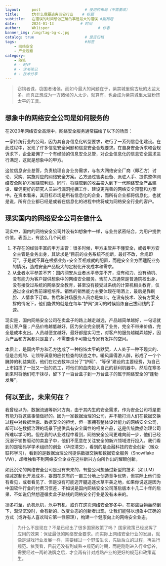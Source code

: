 ```yaml
---
layout:     post                    # 使用的布局（不需要改）
title:      ❗为什么我要逃离网安行业	# 标题
subtitle:   在错误的时间想做正确的事是最大的错误 #副标题
date:       2024-01-13            # 时间
author:     Wh1isper                      # 作者
banner_img: /img/tag-bg-o.jpg
catalog: true                       # 是否归档
tags:                               #标签
    - 网络安全
    - 产业观察
category:
    - 随笔
    # - 时评
    # - 读书笔记
    # - 技术分享
---
```


> 窃钩者诛，窃国者诸侯。而如今最大的问题在于，紫禁城里偷古玩的太监太多，而真正想成为一方诸侯的人太少，就算有，也会成为紫禁城里太监粉饰太平的工具。

## 想象中的网络安全公司是如何服务的

在2020年网络安全高潮中，网络安全服务通常描绘了以下的场景：

一家传统行业的公司，因为其自身信息化转型要求，进行了一系列信息化建设。在此过程中，发现了许多信息安全问题和信息安全合规要求。在自身安全诉求和合规诉求下，企业雇佣了一个有经验的信息安全总管，对企业信息化的信息安全需求进行满足，这就是想象中的甲方。

这位信息安全总管，负责梳理自身业务需求，与各大网络安全厂商（即乙方）讨论、采购、实施对应的网络安全方案。乙方通过售卖设备、派驻人手、提供整体网络安全防护方案赚取利润。同时，将赚取到的收益投入到下一代网络安全产品建设、雇佣更好的研究人员进行漏洞挖掘工作、建设更完善的网络安全预警和方案中。在资本看来，其目标市场是所有信息化的企业，而所有企业都将信息化，也就是说，所有企业都已经是或者在信息化的进程中终将成为网络安全行业的客户。

## 现实国内的网络安全公司在做什么

现实中，国内的网络安全公司并没有如想象中一样，与业务紧密结合，为用户提供价值。表面上，有这么几个问题：

1. 不存在的经验丰富的甲方主管：很多时候，甲方主管并不懂安全，或者甲方安全主管是业务出身，其诉求是“目前的业务系统不能断，最好不改，合规即可”，于是就不算在根据业务+安全互相成就的配置，而是安全全方面适配业务的情况，造成安全产品极大的定制化开发成本和需求。
2. 从业者水平参差不齐：国内网安从业者水平参差不齐，没有动力、没有动机、没有能力为客户提供想象中的网络安全服务。售前人员通常是普通院校出身，没有接受过系统的网络安全教育，甚至没有接受过系统的计算机相关教育，仅通过企业的售前课程培养。销售的销售能力主要体现在喝酒上，最后是靠刷脸、人情拿下订单。售后和驻场服务人员亦是如此，在没有技术、没有方案支撑的情况下，他们能做的就是在每年“护网”演习的时候锻炼自己拔网线的手速。

现实是，国内网络安全公司在卖盒子的路上越走越远，产品越简单越好，一句话就能让客户懂；产品价格越低越好，因为安全完全脱离了业务，完全不带来价值，完全是成本支出。人员越便宜越好，最好都是实习生，对客户的服务越糊弄越好，因为产品和方案都只是盒子，不需要也不可能让专家有发挥的空间。

本质上，是国内甲方和乙方达成了一种粉饰太平的默契，人人处于一种不现实的、但是合规的、让领导满意的应付检查的状态之中。暖风熏得游人醉，形成了一个个臃肿的利益集团，他们在过去数年瓜分了“护网”、“等保”建设的主要经费，为自己上市招揽了一批又一批的员工，将他们的血肉投入自己的获利机器中，然后在寒冬到来时将他们吃干抹尽，留下了一百台盒子到一万台盒子的属于网络安全的“蓬勃发展”。

## 何以至此，未来何在？

我曾经以为，数据流通等新兴方向，由于其内生的安全需求，作为安全公司将是更有能力将这些事情做好的。因为一家数据治理的公司，并不能打消人们在数据交换过程中对数据泄露、数据安全的担忧，但一家拥有整体设计能力的网络安全公司，却可以在数据治理的场景下提供具有安全属性的相关产品，这是传统数据治理公司所难以学习的。但在我的从业过程中看到，网络安全公司更难向前一步，他们已经沉溺于销售驱动的卖盒子中，他们不愿意在关注安全的新兴领域进行投入。我们看到的是密码学学术组织的创业（华控清交），看到的是金融科技的安全创新（微众联邦学习），看到的是数据治理公司提供数据交换和数据安全服务（Snowflake VW），却唯独看不到网络安全企业在这些新兴方向所作出的耀眼创新。

如此沉沦的网络安全公司是没有未来的，有些公司想通过新型的技术（如LLM）缩减定制化开发成本，妄图在原有的一亩三分地上创造竞争优势，但实际上他们没有看见，或者看见了、但是没有可能迈开腿追逐水草丰美之地，如果你说这是因为中国软件行业的付费习惯差，不如说是国内网络安全公司落后版本十几二十年的后果、不如说仍然想遵循卖盒子路线的网络安全行业是没有未来的。

凛冬将至，危机危机，危中有机，或许在这次网络安全寒冬中，在那些巨物轰然倒下，渐渐沉没时，会有新的、改变业态的创新者出现，让我们能够以想象中正确的方式（或许有人喜欢叫它第一性原理），构建一个健康向上的网络安全业态。

> 为什么不是现在？不是已经出了很多国家政策了吗？
> 国家政策已经发挥了应用的效果：保证最低的网络安全要求。而实际上网络安全行业的发展，就像是游戏行业发展一样，需要经过一个野蛮生长，先破后立的过程，再进行规范。依我看，目前还没有到成熟->规范的时期，而是刚刚进入行业低谷，需要经过一两轮洗牌之后，才会再有针对成熟产业的更好的规范和政策诞生。
